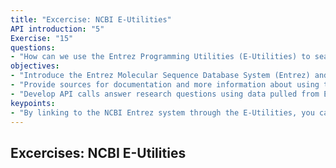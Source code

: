 ```yaml
---
title: "Excercise: NCBI E-Utilities"
API introduction: "5"
Exercise: "15"
questions:
- "How can we use the Entrez Programming Utilities (E-Utilities) to search across the Entrez Molecular Sequence Database System?"
objectives:
- "Introduce the Entrez Molecular Sequence Database System (Entrez) and the databases it includes."
- "Provide sources for documentation and more information about using the E-Utilities."
- "Develop API calls answer research questions using data pulled from Entrez through the E-Utilities." 
keypoints:
- "By linking to the NCBI Entrez system through the E-Utilities, you can make complicated data requests across a huge dataset."
---
```


## Excercises: NCBI E-Utilities

